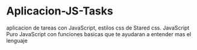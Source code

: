 # Aplicacion-JS-Tasks
aplicacion de tareas con JavaScript, estilos css de Stared css. JavaScript Puro
 JavaScript con funciones basicas que te ayudaran a entender mas el lenguaje
